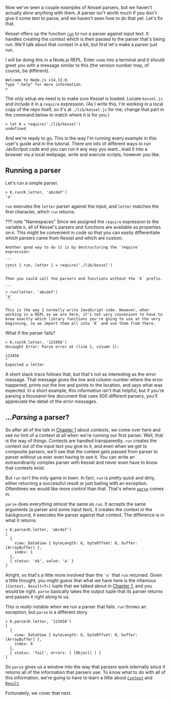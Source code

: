 <!--
 Copyright (c) 2020 Thomas J. Otterson
 
 This software is released under the MIT License.
 https://opensource.org/licenses/MIT
-->

Now we've seen a couple examples of Kessel parsers, but we haven't actually *done* anything with them. A parser isn't worth much if you don't give it some text to parse, and we haven't seen how to do that yet. Let's fix that.

Kessel offers up the function [`run`](../tools/parse.md) to run a parser against input text. It handles creating the context which is then passed to the parser that's being run. We'll talk about that context in a bit, but first let's make a parser just run.

I will be doing this in a Node.js REPL. Enter `node` into a terminal and it should greet you with a message similar to this (the version number may, of course, be different).

```
Welcome to Node.js v14.13.0.
Type ".help" for more information.
>
```

The only setup we need is to make sure Kessel is loaded. Locate `kessel.js` and include it in a `require` expression. (As I write this, I'm working in a local copy of the repo itself, so it's at `./lib/kessel.js` for me; change that part in the command below to match where it is for you.)

```
> let K = require('./lib/kessel')
undefined
```

And we're ready to go. This is the way I'm running every example in this user's guide and in the tutorial. There are lots of different ways to run JavScripot code and you can run it any way you want...load it into a browser via a local webpage, write and execute scripts, however you like.

## Running a parser

Let's run a simple parser.

```
> K.run(K.letter, 'abcdef')
'a'
```

`run` executes the `letter` parser against the input, and `letter` matches the first character, which `run` returns.

??? note "Namespaces"
    Since we assigned the `require` expression to the variable `K`, all of Kessel's parsers and functions are available as properties on `K`. This might be convenient in code so that you can easily differentiate which parsers came from Kessel and which are custom.

    Another good way to do it is by destructuring the `require` expression:

    ```
    const { run, letter } = require('./lib/kessel')
    ```

    Then you could call the parsers and functions without the `K` prefix.

    ```
    > run(letter, 'abcdef')
    'a'
    ```

    This is the way I normally write JavaScript code. However, when working in a REPL as we are here, it's not very convenient to have to know exactly which library functions you're going to use at the very beginning, so we import them all into `K` and use them from there.

What if the parser fails?

```
> K.run(K.letter, '123456')
Uncaught Error: Parse error at (line 1, column 1):

123456
^
Expected a letter
```

A short stack trace follows that, but that's not as interesting as the error message. That message gives the line and column number where the error happened, prints out the line and points to the location, and says what was expected. In a short example, this information isn't that helpful, but if you're parsing a thousand-line document that uses 500 different parsers, you'll appreciate the detail of the error messages.

## ...*Parsing* a parser?

So after all of the talk in [Chapter 1](ch-01.md) about *contexts*, we come over here and see no hint of a context at all when we're running our first parser. Well, that is the way of things. Contexts are handled transparently. `run` creates the context out of the input text you give to it, and even when we get to composite parsers, we'll see that the context gets passed from parser to parser without us ever even having to see it. You can write an extraordinarily complex parser with Kessel and never even have to know that contexts exist.

But `run` isn't the only game in town. In fact, `run` is pretty quick and dirty, either returning a successful result or just bailing with an exception. Oftentimes we would like more control than that. That's where [`parse`](../tools/parse.md) comes in.

`parse` does everything *almost* the same as `run`. It accepts the same arguments (a parser and some input text), it creates the context in the background, it executes the parser against that context. The difference is in what it returns.

```
> K.parse(K.letter, 'abcdef')
[
  {
    view: DataView { byteLength: 6, byteOffset: 0, buffer: [ArrayBuffer] },
    index: 1
  },
  { status: 'ok', value: 'a' }
]
```

Alright, so that's a little more involved than the `'a'` that `run` returned. Given a little thought, you might guess that what we have here is the infamous `[Context, Result<T>]` tuple that we talked about in [Chapter 1](ch-01.md), and you would be right. `parse` basically takes the output tuple that its parser returns and passes it right along to us.

This is *really* notable when we run a parser that fails. `run` throws an exception, but `parse` is a different story.

```
> K.parse(K.letter, '123456')
[
  {
    view: DataView { byteLength: 6, byteOffset: 0, buffer: [ArrayBuffer] },
    index: 0
  },
  { status: 'fail', errors: [ [Object] ] }
]
```

So `parse` gives us a window into the way that parsers work internally since it returns all of the information that parsers use. To know what to do with all of this information, we're going to have to learn a little about [`Context`](../types/context.md) and [`Result`](../types/result.md).

Fortunately, we cover that next.